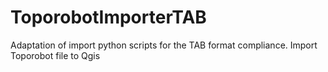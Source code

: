 # ToporobotImporterTAB
Adaptation of import python scripts for the TAB format compliance. Import Toporobot file to Qgis 
